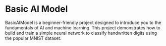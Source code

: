 # Basic AI Model
BasicAIModel is a beginner-friendly project designed to introduce you to the fundamentals of AI and machine learning. This project demonstrates how to build and train a simple neural network to classify handwritten digits using the popular MNIST dataset.

